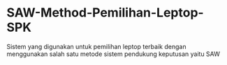 # SAW-Method-Pemilihan-Leptop-SPK
Sistem yang digunakan untuk pemilihan leptop terbaik dengan menggunakan salah satu metode sistem pendukung keputusan yaitu SAW
